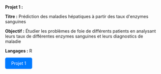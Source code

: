 **Projet 1 :** <br>

**Titre :** Prédiction des maladies hépatiques à partir des taux d'enzymes sanguines

**Objectif :** Étudier les problèmes de foie de différents patients en analysant leurs taux de différentes enzymes sanguines et leurs diagnostics de maladie

**Langages :** R

<a href = "(https://raw.githubusercontent.com/Perrinewtr/Portfolio/main/rapport_foie.pdf)"  style="display: inline-block; padding: 10px 20px; background-color: #007BFF; color: white; text-decoration: none; border-radius: 5px;">
  Projet 1
</a>
